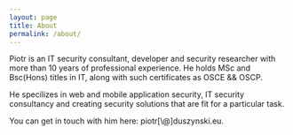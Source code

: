 ```yaml
---
layout: page
title: About 
permalink: /about/
---
```


Piotr is an IT security consultant, developer and security researcher with more than 10 years of professional experience.
He holds MSc and Bsc(Hons) titles in IT, along with such certificates as OSCE && OSCP.

He specilizes in web and mobile application security, IT security consultancy and creating security solutions that are fit for a particular task. 

You can get in touch with him here: piotr[\\\@]duszynski.eu. 



